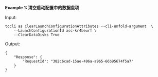 **Example 1: 清空启动配置中的数据盘项**



Input: 

```
tccli as ClearLaunchConfigurationAttributes --cli-unfold-argument  \
    --LaunchConfigurationId asc-kr4beurf \
    --ClearDataDisks True
```

Output: 
```
{
    "Response": {
        "RequestId": "382c6cad-15ae-496a-a965-66b95674f5a7"
    }
}
```


